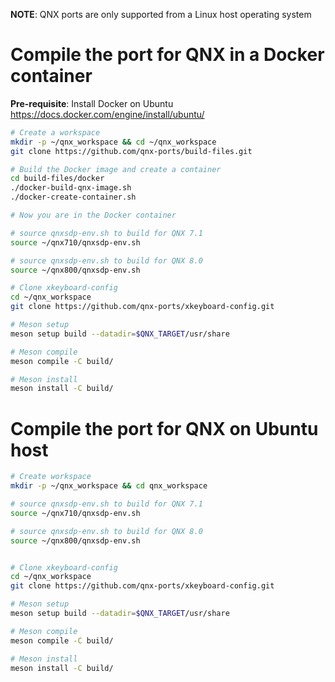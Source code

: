 **NOTE**: QNX ports are only supported from a Linux host operating system

# Compile the port for QNX in a Docker container

**Pre-requisite**: Install Docker on Ubuntu https://docs.docker.com/engine/install/ubuntu/
```bash
# Create a workspace
mkdir -p ~/qnx_workspace && cd ~/qnx_workspace
git clone https://github.com/qnx-ports/build-files.git

# Build the Docker image and create a container
cd build-files/docker
./docker-build-qnx-image.sh
./docker-create-container.sh

# Now you are in the Docker container

# source qnxsdp-env.sh to build for QNX 7.1
source ~/qnx710/qnxsdp-env.sh

# source qnxsdp-env.sh to build for QNX 8.0
source ~/qnx800/qnxsdp-env.sh

# Clone xkeyboard-config
cd ~/qnx_workspace
git clone https://github.com/qnx-ports/xkeyboard-config.git

# Meson setup
meson setup build --datadir=$QNX_TARGET/usr/share

# Meson compile
meson compile -C build/

# Meson install
meson install -C build/
```

# Compile the port for QNX on Ubuntu host
```bash
# Create workspace
mkdir -p ~/qnx_workspace && cd qnx_workspace

# source qnxsdp-env.sh to build for QNX 7.1
source ~/qnx710/qnxsdp-env.sh

# source qnxsdp-env.sh to build for QNX 8.0
source ~/qnx800/qnxsdp-env.sh


# Clone xkeyboard-config
cd ~/qnx_workspace
git clone https://github.com/qnx-ports/xkeyboard-config.git

# Meson setup
meson setup build --datadir=$QNX_TARGET/usr/share

# Meson compile
meson compile -C build/

# Meson install
meson install -C build/
```
